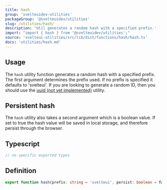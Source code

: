 ```yaml
---
title: hash
group: 'svelteuidev-utilities'
packageGroup: '@svelteuidev/utilities'
slug: /utilities/hash/
description: 'Util generates a random hash with a specified prefix.'
import: "import { hash } from '@svelteuidev/utilities';"
source: 'svelteui-utilities/src/lib/dist/functions/hash/hash.ts'
docs: 'utilities/hash.md'
---
```


<script>
    import { UtilityDemos, Demo } from "@svelteuidev/demos";
    import { Heading } from 'components';
</script>

<Heading />

## Usage

The `hash` utility function generates a random hash with a specified prefix. The first argument determines the prefix used. If no prefix is specified it defaults to 'svelteui'. If you are looking to generate a random ID, then you should use the [uuid (not yet implemented)](utilities/uuid) utility.

<Demo demo={UtilityDemos.hashDemo} />

## Persistent hash

The `hash` utility also takes a second argument which is a boolean value. If set to true the hash value will be saved in local storage, and therefore persist through the browser.

<Demo demo={UtilityDemos.hashDemoPersist} />

## Typescript

```ts
// no specific exported types
```

## Definition

```ts
export function hash(prefix: string = 'svelteui', persist: boolean = false): string;
```
